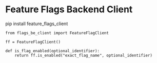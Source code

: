 # Feature Flags Backend Client

pip install feature_flags_client

```
from flags_be_client import FeatureFlagClient

ff = FeatureFlagClient()

def is_flag_enabled(optional_identifier):
    return ff.is_enabled("exact_flag_name", optional_identifier)
```